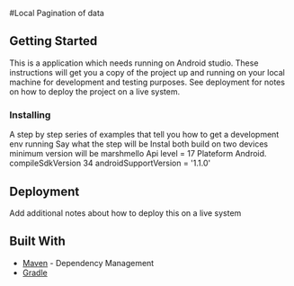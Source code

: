 #Local Pagination of data

## Getting Started
This is a application which needs running on Android studio.
These instructions will get you a copy of the project up and running on your local machine for development and testing purposes. See deployment for notes on how to deploy the project on a live system.

### Installing

A step by step series of examples that tell you how to get a development env running
Say what the step will be
Instal both build on two devices minimum version will be marshmello
Api level = 17
Plateform Android.
compileSdkVersion 34
androidSupportVersion = '1.1.0'

## Deployment

Add additional notes about how to deploy this on a live system

## Built With

* [Maven](https://maven.apache.org/) - Dependency Management
* [Gradle](https://www.jetbrains.com/help/idea/gradle.html)



